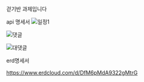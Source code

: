 걷기반 과제입니다

api 명세서
![일정1](https://github.com/user-attachments/assets/ff732067-e014-49d7-8012-18e8c7be5f4d)

![댓글](https://github.com/user-attachments/assets/990783cf-3e32-4cdf-84ae-b83913846791)

![대댓글](https://github.com/user-attachments/assets/adcdfa32-88c9-4424-8dd2-a89bd9fdb223)

erd명세서

https://www.erdcloud.com/d/DfM6pMdA9322gMtrG

